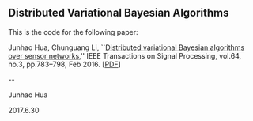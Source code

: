 ## Distributed Variational Bayesian Algorithms


This is the code for the following paper:

Junhao Hua, Chunguang Li, ``[Distributed variational Bayesian algorithms over sensor networks](http://ieeexplore.ieee.org/document/7303974/),'' IEEE Transactions on Signal Processing, vol.64, no.3, pp.783–798, Feb 2016. [[PDF](http://huajh7.com/papers/dvb_hua2016tsp.pdf)]


--

Junhao Hua

2017.6.30